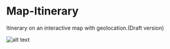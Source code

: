 # Map-Itinerary
Itinerary on an interactive map with geolocation.(Draft version)


![alt text](https://picua.org/images/2018/12/04/719f1d1558360d6f8b05979178c27d0e.png)

